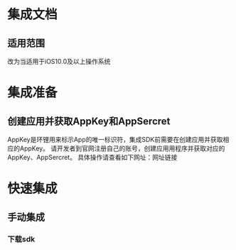 # 集成文档
## 适用范围
改为当适用于iOS10.0及以上操作系统

# 集成准备
## 创建应用并获取AppKey和AppSercret
AppKey是环锂用来标示App的唯一标识符，集成SDK前需要在创建应用并获取相应的AppKey。
请开发者到官网注册自己的账号，创建应用用程序并获取对应的AppKey、AppSercret。
具体操作请查看如下网址：网址链接 

# 快速集成
## 手动集成
### 下载sdk
